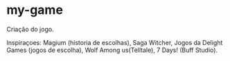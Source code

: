 # my-game
Criação do jogo.

 Inspiraçoes: Magium (historia de escolhas), Saga Witcher, Jogos da Delight Games (jogos de escolha), Wolf Among us(Telltale), 7 Days! (Buff Studio).
